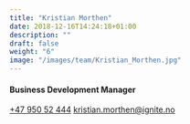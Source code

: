 ```yaml
---
title: "Kristian Morthen"
date: 2018-12-16T14:24:18+01:00
description: ""
draft: false
weight: "6"
image: "/images/team/Kristian_Morthen.jpg"
---
```


#### Business Development Manager​
<a class="phoneto" href="tel:+47 950 52 444"><i class="fas fa-phone"></i>+47 950 52 444</a>
<a class="mailto" href="mailto:kristian.morthen@ignite.no"><i class="fas fa-envelope"></i></i>kristian.morthen@ignite.no</a>